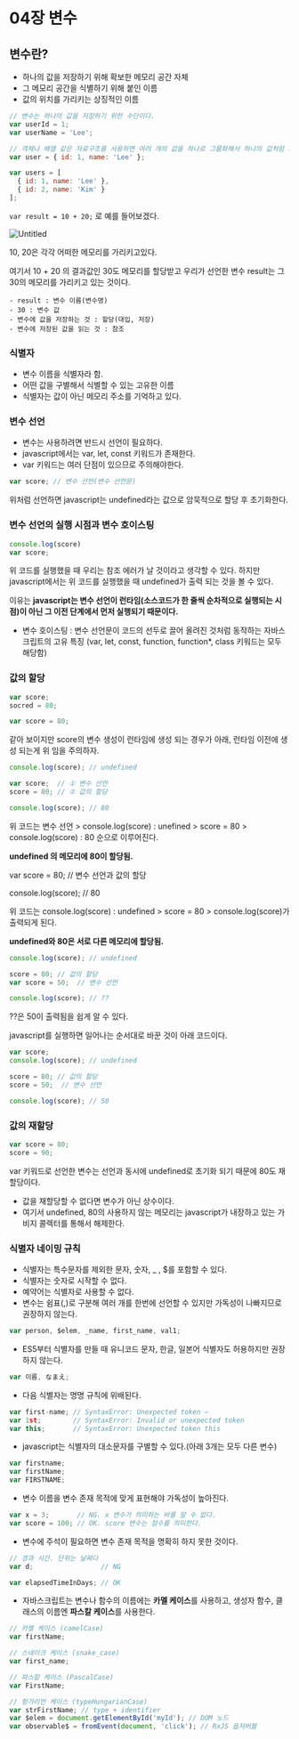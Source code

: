 # 04장 변수

## 변수란?

- 하나의 값을 저장하기 위해 확보한 메모리 공간 자체
- 그 메모리 공간을 식별하기 위해 붙인 이름
- 값의 위치를 가리키는 상징적인 이름

```jsx
// 변수는 하나의 값을 저장하기 위한 수단이다.
var userId = 1;
var userName = 'Lee';

// 객체나 배열 같은 자료구조를 사용하면 여러 개의 값을 하나로 그룹화해서 하나의 값처럼 사용할 수 있다.
var user = { id: 1, name: 'Lee' };

var users = [
  { id: 1, name: 'Lee' },
  { id: 2, name: 'Kim' }
];
```

`var result = 10 + 20;` 로 예를 들어보겠다.

![Untitled](https://user-images.githubusercontent.com/81351313/173830756-b0488dc7-5af5-4455-80d9-4c09e40e2f90.png)

10, 20은 각각 어떠한 메모리를 가리키고있다.

여기서 10 + 20 의 결과값인 30도 메모리를 할당받고 우리가 선언한 변수 result는 그 30의 메모리를 가리키고 있는 것이다.

```
- result : 변수 이름(변수명)
- 30 : 변수 값
- 변수에 값을 저장하는 것 : 할당(대입, 저장)
- 변수에 저장된 값을 읽는 것 : 참조
```

### 식별자

- 변수 이름을 식별자라 함.
- 어떤 값을 구별해서 식별할 수 있는 고유한 이름
- 식별자는 값이 아닌 메모리 주소를 기억하고 있다.

### 변수 선언

- 변수는 사용하려면 반드시 선언이 필요하다.
- javascript에서는 var, let, const 키워드가 존재한다.
- var 키워드는 여러 단점이 있으므로 주의해야한다.

```jsx
var score; // 변수 선언(변수 선언문)
```

위처럼 선언하면 javascript는 undefined라는 값으로 암묵적으로 할당 후 초기화한다.

### 변수 선언의 실행 시점과 변수 호이스팅

```jsx
console.log(score)
var score;
```

위 코드를 실행했을 때 우리는 참조 에러가 날 것이라고 생각할 수 있다. 하지만 javascript에서는 위 코드를 실행했을 때 undefined가 출력 되는 것을 볼 수 있다.

이유는  **javascript는 변수 선언이 런타임(소스코드가 한 줄씩 순차적으로 실행되는 시점)이 아닌 그 이전 단계에서 먼저 실행되기 때문이다.**

- 변수 호이스팅 : 변수 선언문이 코드의 선두로 끌어 올려진 것처럼 동작하는 자바스크립트의 고유 특징 (var, let, const, function, function*, class 키워드는 모두 해당함)

### 값의 할당

```jsx
var score;
socred = 80;
```

```jsx
var score = 80;
```

같아 보이지만 score의 변수 생성이 런타임에 생성 되는 경우가 아래, 런타임 이전에 생성 되는게 위 임을 주의하자.

```jsx
console.log(score); // undefined

var score;  // ① 변수 선언
score = 80; // ② 값의 할당

console.log(score); // 80
```

위 코드는 변수 선언 > console.log(score) : unefined > score = 80 > console.log(score) : 80 순으로 이루어진다.

**undefined 의 메모리에 80이 할당됨.**

var score = 80;     // 변수 선언과 값의 할당

console.log(score); // 80

위 코드는 console.log(score) : undefined  > score = 80 > console.log(score)가 출력되게 된다.

**undefined와 80은 서로 다른 메모리에 할당됨.**

```jsx
console.log(score); // undefined

score = 80; // 값의 할당
var score = 50;  // 변수 선언

console.log(score); // ??
```

??은 50이 출력됨을 쉽게 알 수 있다.

javascript를 실행하면 일어나는 순서대로 바꾼 것이 아래 코드이다.

```jsx
var score;
console.log(score); // undefined

score = 80; // 값의 할당
score = 50;  // 변수 선언

console.log(score); // 50
```

### 값의 재할당

```jsx
var score = 80;
score = 90;
```

var 키워드로 선언한 변수는 선언과 동시에 undefined로 초기화 되기 때문에 80도 재할당이다.

- 값을 재할당할 수 없다면 변수가 아닌 상수이다.
- 여기서 undefined, 80의 사용하지 않는 메모리는 javascript가 내장하고 있는 가비지 콜렉터를 통해서 해제한다.

### 식별자 네이밍 규칙

- 식별자는 특수문자를 제외한 문자, 숫자, _ , $를 포함할 수 있다.
- 식별자는 숫자로 시작할 수 없다.
- 예약어는 식별자로 사용할 수 없다.
- 변수는 쉼표(,)로 구분해 여러 개를 한번에 선언할 수 있지만 가독성이 나빠지므로 권장하지 않는다.

```jsx
var person, $elem, _name, first_name, val1;
```

- ES5부터 식별자를 만들 때 유니코드 문자, 한글, 일본어 식별자도 허용하지만 권장하지 않는다.

```jsx
var 이름, なまえ;
```

- 다음 식별자는 명명 규칙에 위배된다.

```jsx
var first-name; // SyntaxError: Unexpected token –
var 1st;        // SyntaxError: Invalid or unexpected token
var this;       // SyntaxError: Unexpected token this
```

- javascript는 식별자의 대소문자를 구별할 수 있다.(아래 3개는 모두 다른 변수)

```jsx
var firstname;
var firstName;
var FIRSTNAME;
```

- 변수 이름을 변수 존재 목적에 맞게 표현해야 가독성이 높아진다.

```jsx
var x = 3;       // NG. x 변수가 의미하는 바를 알 수 없다.
var score = 100; // OK. score 변수는 점수를 의미한다.
```

- 변수에 주석이 필요하면 변수 존재 목적을 명확히 하지 못한 것이다.

```jsx
// 경과 시간. 단위는 날짜다
var d;                 // NG

var elapsedTimeInDays; // OK
```

- 자바스크립트는 변수나 함수의 이름에는 **카멜 케이스**를 사용하고, 생성자 함수, 클래스의 이름엔 **파스칼 케이스**를 사용한다.

```jsx
// 카멜 케이스 (camelCase)
var firstName;

// 스네이크 케이스 (snake_case)
var first_name;

// 파스칼 케이스 (PascalCase)
var FirstName;

// 헝가리언 케이스 (typeHungarianCase)
var strFirstName; // type + identifier
var $elem = document.getElementById('myId'); // DOM 노드
var observable$ = fromEvent(document, 'click'); // RxJS 옵저버블
```
